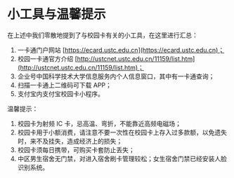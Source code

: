 # 小工具与温馨提示

在上述中我们零散地提到了与校园卡有关的小工具，在这里进行汇总：

1. 一卡通门户网站 [https://ecard.ustc.edu.cn](https://ecard.ustc.edu.cn)；
2. 校园一卡通官方介绍 [http://ustcnet.ustc.edu.cn/11159/list.htm](http://ustcnet.ustc.edu.cn/11159/list.htm)；
3. 企业号中国科学技术大学信息服务内个人信息窗口，其中有一卡通查询；
4. 扫描一卡通上二维码可下载 APP；
5. 支付宝内支付宝校园卡小程序。&#x20;

温馨提示：

1. 校园卡为射频 IC 卡，忌高温、弯折，不能靠近高频电磁场；
2. 校园卡用于小额消费，请注意不要一次性在校园卡上存入过多款额，以免遗失时，来不及挂失，造成经济上的损失；
3. 校园卡须每日携带，可购买卡套防止丢失；
4. 中区男生宿舍无门禁，对进入宿舍刷卡管理较松；女生宿舍门禁已经安装人脸识别系统。
